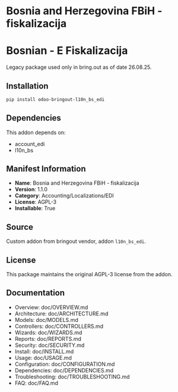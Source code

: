 # Bosnia and Herzegovina FBiH - fiskalizacija


Bosnian - E Fiskalizacija
===============================

Legacy package used only in bring.out as of date 26.08.25.

## Installation

```bash
pip install odoo-bringout-l10n_bs_edi
```

## Dependencies

This addon depends on:
- account_edi
- l10n_bs

## Manifest Information

- **Name**: Bosnia and Herzegovina FBiH - fiskalizacija
- **Version**: 1.1.0
- **Category**: Accounting/Localizations/EDI
- **License**: AGPL-3
- **Installable**: True

## Source

Custom addon from bringout vendor, addon `l10n_bs_edi`.

## License

This package maintains the original AGPL-3 license from the addon.

## Documentation

- Overview: doc/OVERVIEW.md
- Architecture: doc/ARCHITECTURE.md
- Models: doc/MODELS.md
- Controllers: doc/CONTROLLERS.md
- Wizards: doc/WIZARDS.md
- Reports: doc/REPORTS.md
- Security: doc/SECURITY.md
- Install: doc/INSTALL.md
- Usage: doc/USAGE.md
- Configuration: doc/CONFIGURATION.md
- Dependencies: doc/DEPENDENCIES.md
- Troubleshooting: doc/TROUBLESHOOTING.md
- FAQ: doc/FAQ.md
